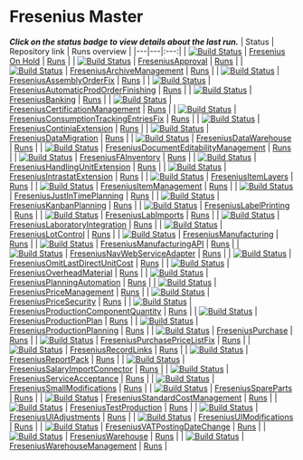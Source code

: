 # Fresenius Master 
_**Click on the status badge to view details about the last run.**_ 
| Status | Repository link | Runs overview |
|---|---|:---:| 
| [![Build Status](https://navertica.visualstudio.com/BusinessCentral/_apis/build/status%2FFresenius%2FMaster%2FFresenius%20On%20Hold%20Master?repoName=Fresenius%20On%20Hold&branchName=master)](https://dev.azure.com/navertica/f42cedc3-eb03-40cd-8174-5d39c5e8f68a/_build/results?buildId=120784) | [Fresenius On Hold](https://dev.azure.com/navertica/BusinessCentral/_git/Fresenius%20On%20Hold) | [Runs](https://dev.azure.com/navertica/BusinessCentral/_build?definitionId=422) | 
| [![Build Status](https://navertica.visualstudio.com/BusinessCentral/_apis/build/status%2FFresenius%2FMaster%2FFreseniusApproval%20Master?repoName=FreseniusApproval&branchName=master)](https://dev.azure.com/navertica/f42cedc3-eb03-40cd-8174-5d39c5e8f68a/_build/results?buildId=121148) | [FreseniusApproval](https://dev.azure.com/navertica/BusinessCentral/_git/FreseniusApproval) | [Runs](https://dev.azure.com/navertica/BusinessCentral/_build?definitionId=511) | 
| [![Build Status](https://navertica.visualstudio.com/BusinessCentral/_apis/build/status%2FFresenius%2FMaster%2FFreseniusArchiveManagement%20Master?repoName=FreseniusArchiveManagement&branchName=master)](https://dev.azure.com/navertica/f42cedc3-eb03-40cd-8174-5d39c5e8f68a/_build/results?buildId=120824) | [FreseniusArchiveManagement](https://dev.azure.com/navertica/BusinessCentral/_git/FreseniusArchiveManagement) | [Runs](https://dev.azure.com/navertica/BusinessCentral/_build?definitionId=514) | 
| [![Build Status](https://navertica.visualstudio.com/BusinessCentral/_apis/build/status%2FFresenius%2FMaster%2FFreseniusAssemblyOrderFix%20Master?repoName=FreseniusAssemblyOrderFix&branchName=master)](https://dev.azure.com/navertica/f42cedc3-eb03-40cd-8174-5d39c5e8f68a/_build/results?buildId=120875) | [FreseniusAssemblyOrderFix](https://dev.azure.com/navertica/BusinessCentral/_git/FreseniusAssemblyOrderFix) | [Runs](https://dev.azure.com/navertica/BusinessCentral/_build?definitionId=1038) | 
| [![Build Status](https://navertica.visualstudio.com/BusinessCentral/_apis/build/status%2FFresenius%2FMaster%2FFreseniusAutomaticProdOrderFinishing%20Master?repoName=FreseniusAutomaticProdOrderFinishing&branchName=master)](https://dev.azure.com/navertica/f42cedc3-eb03-40cd-8174-5d39c5e8f68a/_build/results?buildId=120693) | [FreseniusAutomaticProdOrderFinishing](https://dev.azure.com/navertica/BusinessCentral/_git/FreseniusAutomaticProdOrderFinishing) | [Runs](https://dev.azure.com/navertica/BusinessCentral/_build?definitionId=1855) | 
| [![Build Status](https://navertica.visualstudio.com/BusinessCentral/_apis/build/status%2FFresenius%2FMaster%2FFreseniusBanking%20Master?repoName=FreseniusBanking&branchName=master)](https://dev.azure.com/navertica/f42cedc3-eb03-40cd-8174-5d39c5e8f68a/_build/results?buildId=120950) | [FreseniusBanking](https://dev.azure.com/navertica/BusinessCentral/_git/FreseniusBanking) | [Runs](https://dev.azure.com/navertica/BusinessCentral/_build?definitionId=425) | 
| [![Build Status](https://navertica.visualstudio.com/BusinessCentral/_apis/build/status%2FFresenius%2FMaster%2FFreseniusCertificationManagement%20Master?repoName=FreseniusCertificationManagement&branchName=master)](https://dev.azure.com/navertica/f42cedc3-eb03-40cd-8174-5d39c5e8f68a/_build/results?buildId=120642) | [FreseniusCertificationManagement](https://dev.azure.com/navertica/BusinessCentral/_git/FreseniusCertificationManagement) | [Runs](https://dev.azure.com/navertica/BusinessCentral/_build?definitionId=859) | 
| [![Build Status](https://navertica.visualstudio.com/BusinessCentral/_apis/build/status%2FFresenius%2FMaster%2FFreseniusConsumptionTrackingEntriesFix%20Master?repoName=FreseniusConsumptionTrackingEntriesFix&branchName=master)](https://dev.azure.com/navertica/f42cedc3-eb03-40cd-8174-5d39c5e8f68a/_build/results?buildId=120664) | [FreseniusConsumptionTrackingEntriesFix](https://dev.azure.com/navertica/BusinessCentral/_git/FreseniusConsumptionTrackingEntriesFix) | [Runs](https://dev.azure.com/navertica/BusinessCentral/_build?definitionId=1759) | 
| [![Build Status](https://navertica.visualstudio.com/BusinessCentral/_apis/build/status%2FFresenius%2FMaster%2FFreseniusContiniaExtension%20Master?repoName=FreseniusContiniaExtension&branchName=master)](https://dev.azure.com/navertica/f42cedc3-eb03-40cd-8174-5d39c5e8f68a/_build/results?buildId=120782) | [FreseniusContiniaExtension](https://dev.azure.com/navertica/BusinessCentral/_git/FreseniusContiniaExtension) | [Runs](https://dev.azure.com/navertica/BusinessCentral/_build?definitionId=517) | 
| [![Build Status](https://navertica.visualstudio.com/BusinessCentral/_apis/build/status%2FFresenius%2FMaster%2FFreseniusDataMigration%20Master?repoName=FreseniusDataMigration&branchName=master)](https://dev.azure.com/navertica/f42cedc3-eb03-40cd-8174-5d39c5e8f68a/_build/results?buildId=120699) | [FreseniusDataMigration](https://dev.azure.com/navertica/BusinessCentral/_git/FreseniusDataMigration) | [Runs](https://dev.azure.com/navertica/BusinessCentral/_build?definitionId=595) | 
| [![Build Status](https://navertica.visualstudio.com/BusinessCentral/_apis/build/status%2FFresenius%2FMaster%2FFreseniusDataWarehouse%20Master?repoName=FreseniusDataWarehouse&branchName=master)](https://dev.azure.com/navertica/f42cedc3-eb03-40cd-8174-5d39c5e8f68a/_build/results?buildId=120890) | [FreseniusDataWarehouse](https://dev.azure.com/navertica/BusinessCentral/_git/FreseniusDataWarehouse) | [Runs](https://dev.azure.com/navertica/BusinessCentral/_build?definitionId=603) | 
| [![Build Status](https://navertica.visualstudio.com/BusinessCentral/_apis/build/status%2FFresenius%2FMaster%2FFreseniusDocumentEditabilityManagement%20Master?repoName=FreseniusDocumentEditabilityManagement&branchName=master)](https://dev.azure.com/navertica/f42cedc3-eb03-40cd-8174-5d39c5e8f68a/_build/results?buildId=121067) | [FreseniusDocumentEditabilityManagement](https://dev.azure.com/navertica/BusinessCentral/_git/FreseniusDocumentEditabilityManagement) | [Runs](https://dev.azure.com/navertica/BusinessCentral/_build?definitionId=1032) | 
| [![Build Status](https://navertica.visualstudio.com/BusinessCentral/_apis/build/status%2FFresenius%2FMaster%2FFreseniusFAInventory%20Master?repoName=FreseniusFAInventory&branchName=master)](https://dev.azure.com/navertica/f42cedc3-eb03-40cd-8174-5d39c5e8f68a/_build/results?buildId=120727) | [FreseniusFAInventory](https://dev.azure.com/navertica/BusinessCentral/_git/FreseniusFAInventory) | [Runs](https://dev.azure.com/navertica/BusinessCentral/_build?definitionId=699) | 
| [![Build Status](https://navertica.visualstudio.com/BusinessCentral/_apis/build/status%2FFresenius%2FMaster%2FFreseniusHandlingUnitExtension%20Master?repoName=FreseniusHandlingUnitExtension&branchName=master)](https://dev.azure.com/navertica/f42cedc3-eb03-40cd-8174-5d39c5e8f68a/_build/results?buildId=121074) | [FreseniusHandlingUnitExtension](https://dev.azure.com/navertica/BusinessCentral/_git/FreseniusHandlingUnitExtension) | [Runs](https://dev.azure.com/navertica/BusinessCentral/_build?definitionId=491) | 
| [![Build Status](https://navertica.visualstudio.com/BusinessCentral/_apis/build/status%2FFresenius%2FMaster%2FFreseniusIntrastatExtension%20Master?repoName=FreseniusIntrastatExtension&branchName=master)](https://dev.azure.com/navertica/f42cedc3-eb03-40cd-8174-5d39c5e8f68a/_build/results?buildId=120735) | [FreseniusIntrastatExtension](https://dev.azure.com/navertica/BusinessCentral/_git/FreseniusIntrastatExtension) | [Runs](https://dev.azure.com/navertica/BusinessCentral/_build?definitionId=529) | 
| [![Build Status](https://navertica.visualstudio.com/BusinessCentral/_apis/build/status%2FFresenius%2FMaster%2FFreseniusItemLayers%20Master?repoName=FreseniusItemLayers&branchName=master)](https://dev.azure.com/navertica/f42cedc3-eb03-40cd-8174-5d39c5e8f68a/_build/results?buildId=120874) | [FreseniusItemLayers](https://dev.azure.com/navertica/BusinessCentral/_git/FreseniusItemLayers) | [Runs](https://dev.azure.com/navertica/BusinessCentral/_build?definitionId=1450) | 
| [![Build Status](https://navertica.visualstudio.com/BusinessCentral/_apis/build/status%2FFresenius%2FMaster%2FFreseniusItemManagement%20Master?repoName=FreseniusItemManagement&branchName=master)](https://dev.azure.com/navertica/f42cedc3-eb03-40cd-8174-5d39c5e8f68a/_build/results?buildId=121136) | [FreseniusItemManagement](https://dev.azure.com/navertica/BusinessCentral/_git/FreseniusItemManagement) | [Runs](https://dev.azure.com/navertica/BusinessCentral/_build?definitionId=550) | 
| [![Build Status](https://navertica.visualstudio.com/BusinessCentral/_apis/build/status%2FFresenius%2FMaster%2FFreseniusJustInTimePlanning%20Master?repoName=FreseniusJustInTimePlanning&branchName=master)](https://dev.azure.com/navertica/f42cedc3-eb03-40cd-8174-5d39c5e8f68a/_build/results?buildId=120958) | [FreseniusJustInTimePlanning](https://dev.azure.com/navertica/BusinessCentral/_git/FreseniusJustInTimePlanning) | [Runs](https://dev.azure.com/navertica/BusinessCentral/_build?definitionId=1544) | 
| [![Build Status](https://navertica.visualstudio.com/BusinessCentral/_apis/build/status%2FFresenius%2FMaster%2FFreseniusKanbanPlanning%20Master?repoName=FreseniusKanbanPlanning&branchName=master)](https://dev.azure.com/navertica/f42cedc3-eb03-40cd-8174-5d39c5e8f68a/_build/results?buildId=121118) | [FreseniusKanbanPlanning](https://dev.azure.com/navertica/BusinessCentral/_git/FreseniusKanbanPlanning) | [Runs](https://dev.azure.com/navertica/BusinessCentral/_build?definitionId=1665) | 
| [![Build Status](https://navertica.visualstudio.com/BusinessCentral/_apis/build/status%2FFresenius%2FMaster%2FFreseniusLabelPrinting%20Master?repoName=FreseniusLabelPrinting&branchName=master)](https://dev.azure.com/navertica/f42cedc3-eb03-40cd-8174-5d39c5e8f68a/_build/results?buildId=121021) | [FreseniusLabelPrinting](https://dev.azure.com/navertica/BusinessCentral/_git/FreseniusLabelPrinting) | [Runs](https://dev.azure.com/navertica/BusinessCentral/_build?definitionId=502) | 
| [![Build Status](https://navertica.visualstudio.com/BusinessCentral/_apis/build/status%2FFresenius%2FMaster%2FFreseniusLabImports%20Master?repoName=FreseniusLabImports&branchName=master)](https://dev.azure.com/navertica/f42cedc3-eb03-40cd-8174-5d39c5e8f68a/_build/results?buildId=120883) | [FreseniusLabImports](https://dev.azure.com/navertica/BusinessCentral/_git/FreseniusLabImports) | [Runs](https://dev.azure.com/navertica/BusinessCentral/_build?definitionId=1735) | 
| [![Build Status](https://navertica.visualstudio.com/BusinessCentral/_apis/build/status%2FFresenius%2FMaster%2FFreseniusLaboratoryIntegration%20Master?repoName=FreseniusLaboratoryIntegration&branchName=master)](https://dev.azure.com/navertica/f42cedc3-eb03-40cd-8174-5d39c5e8f68a/_build/results?buildId=121127) | [FreseniusLaboratoryIntegration](https://dev.azure.com/navertica/BusinessCentral/_git/FreseniusLaboratoryIntegration) | [Runs](https://dev.azure.com/navertica/BusinessCentral/_build?definitionId=561) | 
| [![Build Status](https://navertica.visualstudio.com/BusinessCentral/_apis/build/status%2FFresenius%2FMaster%2FFreseniusLotControl%20Master?repoName=FreseniusLotControl&branchName=master)](https://dev.azure.com/navertica/f42cedc3-eb03-40cd-8174-5d39c5e8f68a/_build/results?buildId=120659) | [FreseniusLotControl](https://dev.azure.com/navertica/BusinessCentral/_git/FreseniusLotControl) | [Runs](https://dev.azure.com/navertica/BusinessCentral/_build?definitionId=568) | 
| [![Build Status](https://navertica.visualstudio.com/BusinessCentral/_apis/build/status%2FFresenius%2FMaster%2FFreseniusManufacturing%20Master?repoName=FreseniusManufacturing&branchName=master)](https://dev.azure.com/navertica/f42cedc3-eb03-40cd-8174-5d39c5e8f68a/_build/results?buildId=120951) | [FreseniusManufacturing](https://dev.azure.com/navertica/BusinessCentral/_git/FreseniusManufacturing) | [Runs](https://dev.azure.com/navertica/BusinessCentral/_build?definitionId=413) | 
| [![Build Status](https://navertica.visualstudio.com/BusinessCentral/_apis/build/status%2FFresenius%2FMaster%2FFreseniusManufacturingAPI%20Master?repoName=FreseniusManufacturingAPI&branchName=master)](https://dev.azure.com/navertica/f42cedc3-eb03-40cd-8174-5d39c5e8f68a/_build/results?buildId=120969) | [FreseniusManufacturingAPI](https://dev.azure.com/navertica/BusinessCentral/_git/FreseniusManufacturingAPI) | [Runs](https://dev.azure.com/navertica/BusinessCentral/_build?definitionId=532) | 
| [![Build Status](https://navertica.visualstudio.com/BusinessCentral/_apis/build/status%2FFresenius%2FMaster%2FFreseniusNavWebServiceAdapter%20Master?repoName=FreseniusNavWebServiceAdapter&branchName=master)](https://dev.azure.com/navertica/f42cedc3-eb03-40cd-8174-5d39c5e8f68a/_build/results?buildId=120865) | [FreseniusNavWebServiceAdapter](https://dev.azure.com/navertica/BusinessCentral/_git/FreseniusNavWebServiceAdapter) | [Runs](https://dev.azure.com/navertica/BusinessCentral/_build?definitionId=565) | 
| [![Build Status](https://navertica.visualstudio.com/BusinessCentral/_apis/build/status%2FFresenius%2FMaster%2FFreseniusOmitLastDirectUnitCost%20Master?repoName=FreseniusOmitLastDirectUnitCost&branchName=master)](https://dev.azure.com/navertica/f42cedc3-eb03-40cd-8174-5d39c5e8f68a/_build/results?buildId=120628) | [FreseniusOmitLastDirectUnitCost](https://dev.azure.com/navertica/BusinessCentral/_git/FreseniusOmitLastDirectUnitCost) | [Runs](https://dev.azure.com/navertica/BusinessCentral/_build?definitionId=1490) | 
| [![Build Status](https://navertica.visualstudio.com/BusinessCentral/_apis/build/status%2FFresenius%2FMaster%2FFreseniusOverheadMaterial%20Master?repoName=FreseniusOverheadMaterial&branchName=master)](https://dev.azure.com/navertica/f42cedc3-eb03-40cd-8174-5d39c5e8f68a/_build/results?buildId=120762) | [FreseniusOverheadMaterial](https://dev.azure.com/navertica/BusinessCentral/_git/FreseniusOverheadMaterial) | [Runs](https://dev.azure.com/navertica/BusinessCentral/_build?definitionId=526) | 
| [![Build Status](https://navertica.visualstudio.com/BusinessCentral/_apis/build/status%2FFresenius%2FMaster%2FFreseniusPlanningAutomation%20Master?repoName=FreseniusPlanningAutomation&branchName=master)](https://dev.azure.com/navertica/f42cedc3-eb03-40cd-8174-5d39c5e8f68a/_build/results?buildId=121098) | [FreseniusPlanningAutomation](https://dev.azure.com/navertica/BusinessCentral/_git/FreseniusPlanningAutomation) | [Runs](https://dev.azure.com/navertica/BusinessCentral/_build?definitionId=1053) | 
| [![Build Status](https://navertica.visualstudio.com/BusinessCentral/_apis/build/status%2FFresenius%2FMaster%2FFreseniusPriceManagement%20Master?repoName=FreseniusPriceManagement&branchName=master)](https://dev.azure.com/navertica/f42cedc3-eb03-40cd-8174-5d39c5e8f68a/_build/results?buildId=120965) | [FreseniusPriceManagement](https://dev.azure.com/navertica/BusinessCentral/_git/FreseniusPriceManagement) | [Runs](https://dev.azure.com/navertica/BusinessCentral/_build?definitionId=1277) | 
| [![Build Status](https://navertica.visualstudio.com/BusinessCentral/_apis/build/status%2FFresenius%2FMaster%2FFreseniusPriceSecurity%20Master?repoName=FreseniusPriceSecurity&branchName=master)](https://dev.azure.com/navertica/f42cedc3-eb03-40cd-8174-5d39c5e8f68a/_build/results?buildId=120889) | [FreseniusPriceSecurity](https://dev.azure.com/navertica/BusinessCentral/_git/FreseniusPriceSecurity) | [Runs](https://dev.azure.com/navertica/BusinessCentral/_build?definitionId=523) | 
| [![Build Status](https://navertica.visualstudio.com/BusinessCentral/_apis/build/status%2FFresenius%2FMaster%2FFreseniusProductionComponentQuantity%20Master?repoName=FreseniusProductionComponentQuantity&branchName=master)](https://dev.azure.com/navertica/f42cedc3-eb03-40cd-8174-5d39c5e8f68a/_build/results?buildId=120832) | [FreseniusProductionComponentQuantity](https://dev.azure.com/navertica/BusinessCentral/_git/FreseniusProductionComponentQuantity) | [Runs](https://dev.azure.com/navertica/BusinessCentral/_build?definitionId=1029) | 
| [![Build Status](https://navertica.visualstudio.com/BusinessCentral/_apis/build/status%2FFresenius%2FMaster%2FFreseniusProductionPlan%20Master?repoName=FreseniusProductionPlan&branchName=master)](https://dev.azure.com/navertica/f42cedc3-eb03-40cd-8174-5d39c5e8f68a/_build/results?buildId=121134) | [FreseniusProductionPlan](https://dev.azure.com/navertica/BusinessCentral/_git/FreseniusProductionPlan) | [Runs](https://dev.azure.com/navertica/BusinessCentral/_build?definitionId=505) | 
| [![Build Status](https://navertica.visualstudio.com/BusinessCentral/_apis/build/status%2FFresenius%2FMaster%2FFreseniusProductionPlanning%20Master?repoName=FreseniusProductionPlanning&branchName=master)](https://dev.azure.com/navertica/f42cedc3-eb03-40cd-8174-5d39c5e8f68a/_build/results?buildId=120971) | [FreseniusProductionPlanning](https://dev.azure.com/navertica/BusinessCentral/_git/FreseniusProductionPlanning) | [Runs](https://dev.azure.com/navertica/BusinessCentral/_build?definitionId=1062) | 
| [![Build Status](https://navertica.visualstudio.com/BusinessCentral/_apis/build/status%2FFresenius%2FMaster%2FFreseniusPurchase%20Master?repoName=FreseniusPurchase&branchName=master)](https://dev.azure.com/navertica/f42cedc3-eb03-40cd-8174-5d39c5e8f68a/_build/results?buildId=121031) | [FreseniusPurchase](https://dev.azure.com/navertica/BusinessCentral/_git/FreseniusPurchase) | [Runs](https://dev.azure.com/navertica/BusinessCentral/_build?definitionId=611) | 
| [![Build Status](https://navertica.visualstudio.com/BusinessCentral/_apis/build/status%2FFresenius%2FMaster%2FFreseniusPurchasePriceListFix%20Master?repoName=FreseniusPurchasePriceListFix&branchName=master)](https://dev.azure.com/navertica/f42cedc3-eb03-40cd-8174-5d39c5e8f68a/_build/results?buildId=121061) | [FreseniusPurchasePriceListFix](https://dev.azure.com/navertica/BusinessCentral/_git/FreseniusPurchasePriceListFix) | [Runs](https://dev.azure.com/navertica/BusinessCentral/_build?definitionId=1099) | 
| [![Build Status](https://navertica.visualstudio.com/BusinessCentral/_apis/build/status%2FFresenius%2FMaster%2FFreseniusRecordLinks%20Master?repoName=FreseniusRecordLinks&branchName=master)](https://dev.azure.com/navertica/f42cedc3-eb03-40cd-8174-5d39c5e8f68a/_build/results?buildId=120812) | [FreseniusRecordLinks](https://dev.azure.com/navertica/BusinessCentral/_git/FreseniusRecordLinks) | [Runs](https://dev.azure.com/navertica/BusinessCentral/_build?definitionId=702) | 
| [![Build Status](https://navertica.visualstudio.com/BusinessCentral/_apis/build/status%2FFresenius%2FMaster%2FFreseniusReportPack%20Master?repoName=FreseniusReportPack&branchName=master)](https://dev.azure.com/navertica/f42cedc3-eb03-40cd-8174-5d39c5e8f68a/_build/results?buildId=120759) | [FreseniusReportPack](https://dev.azure.com/navertica/BusinessCentral/_git/FreseniusReportPack) | [Runs](https://dev.azure.com/navertica/BusinessCentral/_build?definitionId=419) | 
| [![Build Status](https://navertica.visualstudio.com/BusinessCentral/_apis/build/status%2FFresenius%2FMaster%2FFreseniusSalaryImportConnector%20Master?repoName=FreseniusSalaryImportConnector&branchName=master)](https://dev.azure.com/navertica/f42cedc3-eb03-40cd-8174-5d39c5e8f68a/_build/results?buildId=120651) | [FreseniusSalaryImportConnector](https://dev.azure.com/navertica/BusinessCentral/_git/FreseniusSalaryImportConnector) | [Runs](https://dev.azure.com/navertica/BusinessCentral/_build?definitionId=586) | 
| [![Build Status](https://navertica.visualstudio.com/BusinessCentral/_apis/build/status%2FFresenius%2FMaster%2FFreseniusServiceAcceptance%20Master?repoName=FreseniusServiceAcceptance&branchName=master)](https://dev.azure.com/navertica/f42cedc3-eb03-40cd-8174-5d39c5e8f68a/_build/results?buildId=120806) | [FreseniusServiceAcceptance](https://dev.azure.com/navertica/BusinessCentral/_git/FreseniusServiceAcceptance) | [Runs](https://dev.azure.com/navertica/BusinessCentral/_build?definitionId=520) | 
| [![Build Status](https://navertica.visualstudio.com/BusinessCentral/_apis/build/status%2FFresenius%2FMaster%2FFreseniusSmallModifications%20Master?repoName=FreseniusSmallModifications&branchName=master)](https://dev.azure.com/navertica/f42cedc3-eb03-40cd-8174-5d39c5e8f68a/_build/results?buildId=120638) | [FreseniusSmallModifications](https://dev.azure.com/navertica/BusinessCentral/_git/FreseniusSmallModifications) | [Runs](https://dev.azure.com/navertica/BusinessCentral/_build?definitionId=416) | 
| [![Build Status](https://navertica.visualstudio.com/BusinessCentral/_apis/build/status%2FFresenius%2FMaster%2FFreseniusSpareParts%20Master?repoName=FreseniusSpareParts&branchName=master)](https://dev.azure.com/navertica/f42cedc3-eb03-40cd-8174-5d39c5e8f68a/_build/results?buildId=120772) | [FreseniusSpareParts](https://dev.azure.com/navertica/BusinessCentral/_git/FreseniusSpareParts) | [Runs](https://dev.azure.com/navertica/BusinessCentral/_build?definitionId=508) | 
| [![Build Status](https://navertica.visualstudio.com/BusinessCentral/_apis/build/status%2FFresenius%2FMaster%2FFreseniusStandardCostManagement%20Master?repoName=FreseniusStandardCostManagement&branchName=master)](https://dev.azure.com/navertica/f42cedc3-eb03-40cd-8174-5d39c5e8f68a/_build/results?buildId=120685) | [FreseniusStandardCostManagement](https://dev.azure.com/navertica/BusinessCentral/_git/FreseniusStandardCostManagement) | [Runs](https://dev.azure.com/navertica/BusinessCentral/_build?definitionId=716) | 
| [![Build Status](https://navertica.visualstudio.com/BusinessCentral/_apis/build/status%2FFresenius%2FMaster%2FFreseniusTestProduction%20Master?repoName=FreseniusTestProduction&branchName=master)](https://dev.azure.com/navertica/f42cedc3-eb03-40cd-8174-5d39c5e8f68a/_build/results?buildId=120879) | [FreseniusTestProduction](https://dev.azure.com/navertica/BusinessCentral/_git/FreseniusTestProduction) | [Runs](https://dev.azure.com/navertica/BusinessCentral/_build?definitionId=598) | 
| [![Build Status](https://navertica.visualstudio.com/BusinessCentral/_apis/build/status%2FFresenius%2FMaster%2FFreseniusUIAdjustments%20Master?repoName=FreseniusUIAdjustments&branchName=master)](https://dev.azure.com/navertica/f42cedc3-eb03-40cd-8174-5d39c5e8f68a/_build/results?buildId=120722) | [FreseniusUIAdjustments](https://dev.azure.com/navertica/BusinessCentral/_git/FreseniusUIAdjustments) | [Runs](https://dev.azure.com/navertica/BusinessCentral/_build?definitionId=1629) | 
| [![Build Status](https://navertica.visualstudio.com/BusinessCentral/_apis/build/status%2FFresenius%2FMaster%2FFreseniusUIModifications%20Master?repoName=FreseniusUIModifications&branchName=master)](https://dev.azure.com/navertica/f42cedc3-eb03-40cd-8174-5d39c5e8f68a/_build/results?buildId=120793) | [FreseniusUIModifications](https://dev.azure.com/navertica/BusinessCentral/_git/FreseniusUIModifications) | [Runs](https://dev.azure.com/navertica/BusinessCentral/_build?definitionId=1056) | 
| [![Build Status](https://navertica.visualstudio.com/BusinessCentral/_apis/build/status%2FFresenius%2FMaster%2FFreseniusVATPostingDateChange%20Master?repoName=FreseniusVATPostingDateChange&branchName=master)](https://dev.azure.com/navertica/f42cedc3-eb03-40cd-8174-5d39c5e8f68a/_build/results?buildId=120701) | [FreseniusVATPostingDateChange](https://dev.azure.com/navertica/BusinessCentral/_git/FreseniusVATPostingDateChange) | [Runs](https://dev.azure.com/navertica/BusinessCentral/_build?definitionId=580) | 
| [![Build Status](https://navertica.visualstudio.com/BusinessCentral/_apis/build/status%2FFresenius%2FMaster%2FFreseniusWarehouse%20Master?repoName=FreseniusWarehouse&branchName=master)](https://dev.azure.com/navertica/f42cedc3-eb03-40cd-8174-5d39c5e8f68a/_build/results?buildId=120954) | [FreseniusWarehouse](https://dev.azure.com/navertica/BusinessCentral/_git/FreseniusWarehouse) | [Runs](https://dev.azure.com/navertica/BusinessCentral/_build?definitionId=541) | 
| [![Build Status](https://navertica.visualstudio.com/BusinessCentral/_apis/build/status%2FFresenius%2FMaster%2FFreseniusWarehouseManagement%20Master?repoName=FreseniusWarehouseManagement&branchName=master)](https://dev.azure.com/navertica/f42cedc3-eb03-40cd-8174-5d39c5e8f68a/_build/results?buildId=120700) | [FreseniusWarehouseManagement](https://dev.azure.com/navertica/BusinessCentral/_git/FreseniusWarehouseManagement) | [Runs](https://dev.azure.com/navertica/BusinessCentral/_build?definitionId=1271) | 




